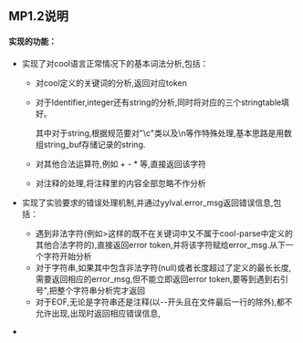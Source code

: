 ## 					MP1.2说明



#### 实现的功能：

- 实现了对cool语言正常情况下的基本词法分析,包括：

  - 对cool定义的关键词的分析,返回对应token


  - 对于Identifier,integer还有string的分析,同时将对应的三个stringtable填好。

    其中对于string,根据规范要对"\c"类以及\n等作特殊处理,基本思路是用数组string_buf存储记录的string.

  - 对其他合法运算符,例如 + - * 等,直接返回该字符

  - 对注释的处理,将注释里的内容全部忽略不作分析



- 实现了实验要求的错误处理机制,并通过yylval.error_msg返回错误信息,包括：
  - 遇到非法字符(例如>这样的既不在关键词中又不属于cool-parse中定义的其他合法字符的),直接返回error token,并将该字符赋给error_msg.从下一个字符开始分析
  - 对于字符串,如果其中包含非法字符(null)或者长度超过了定义的最长长度,需要返回相应的error_msg,但不能立即返回error token,要等到遇到右引号",把整个字符串分析完才返回
  - 对于EOF,无论是字符串还是注释(以--开头且在文件最后一行的除外),都不允许出现,出现时返回相应错误信息,


- ​
